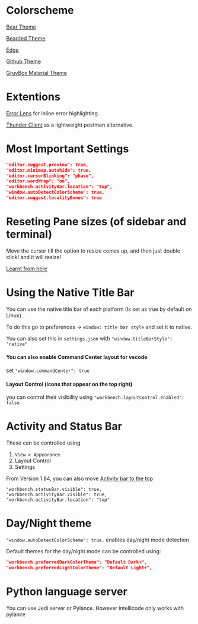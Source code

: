 # Colorscheme 

[Bear Theme](https://marketplace.visualstudio.com/items?itemName=dahong.theme-bear)

[Bearded Theme](https://marketplace.visualstudio.com/items?itemName=BeardedBear.beardedtheme)

[Edge](https://marketplace.visualstudio.com/items?itemName=sainnhe.edge)

[Github Theme](https://marketplace.visualstudio.com/items?itemName=GitHub.github-vscode-theme)

[GruvBox Material Theme](https://marketplace.visualstudio.com/items?itemName=sainnhe.gruvbox-material)

# Extentions
[Error Lens](https://marketplace.visualstudio.com/items?itemName=usernamehw.errorlens) for inline error highlighting.

[Thunder Client](https://marketplace.visualstudio.com/items?itemName=rangav.vscode-thunder-client) as a lightweight postman alternative.

# Most Important Settings

```json
"editor.suggest.preview": true,
"editor.minimap.autohide": true,
"editor.cursorBlinking": "phase",
"editor.wordWrap": "on",
"workbench.activityBar.location": "top",
"window.autoDetectColorScheme": true,
"editor.suggest.localityBonus": true
```

# Reseting Pane sizes (of sidebar and terminal)

Move the cursor till the option to resize comes up, and then just double click! and it will resize!

[Learnt from here](https://dev.to/entrptaher/vscode-trick-reset-the-sidebar-and-terminal-pane-size-5cd1)

# Using the Native Title Bar

You can use the native title bar of each platform (Is set as true by default on Linux).

To do this go to preferences -> `window: title bar style` and set it to native.

You can also set this in `settings.json` with `"window.titleBarStyle": "native"`

#### You can also enable Command Center layout for vscode
set `"window.commandCenter": true`

#### Layout Control (icons that appear on the top right)
you can control their visibility using `"workbench.layoutControl.enabled": false`

# Activity and Status Bar
These can be controlled using 

1. `View > Appearance`
2. Layout Control
3. Settings

From Version 1.84, you can also move [Activity bar to the top](https://code.visualstudio.com/updates/v1_84#_customize-activity-bar-position)

```
"workbench.statusBar.visible": true,
"workbench.activityBar.visible": true,
"workbench.activityBar.location": "top"
```


# Day/Night theme

`"window.autoDetectColorScheme": true,` enables day/night mode detection

Default themes for the day/night mode can be controlled using:

```json    
"workbench.preferredDarkColorTheme": "Default Dark+",
"workbench.preferredLightColorTheme": "Default Light+",
```

# Python language server
You can use Jedi server or Pylance. However intellicode only works with pylance

